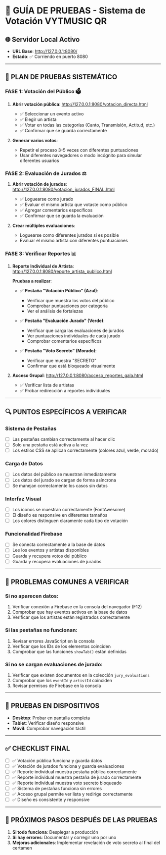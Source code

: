 # 🧪 GUÍA DE PRUEBAS - Sistema de Votación VYTMUSIC QR

## 🌐 **Servidor Local Activo**
- **URL Base**: http://127.0.0.1:8080/
- **Estado**: ✅ Corriendo en puerto 8080

---

## 📝 **PLAN DE PRUEBAS SISTEMÁTICO**

### **FASE 1: Votación del Público** 🗳️

1. **Abrir votación pública**: http://127.0.0.1:8080/votacion_directa.html
   - ✅ Seleccionar un evento activo
   - ✅ Elegir un artista
   - ✅ Votar en todas las categorías (Canto, Transmisión, Actitud, etc.)
   - ✅ Confirmar que se guarda correctamente

2. **Generar varios votos**:
   - Repetir el proceso 3-5 veces con diferentes puntuaciones
   - Usar diferentes navegadores o modo incógnito para simular diferentes usuarios

### **FASE 2: Evaluación de Jurados** ⚖️

1. **Abrir votación de jurados**: http://127.0.0.1:8080/votacion_jurados_FINAL.html
   - ✅ Loguearse como jurado
   - ✅ Evaluar el mismo artista que votaste como público
   - ✅ Agregar comentarios específicos
   - ✅ Confirmar que se guarda la evaluación

2. **Crear múltiples evaluaciones**:
   - Loguearse como diferentes jurados si es posible
   - Evaluar el mismo artista con diferentes puntuaciones

### **FASE 3: Verificar Reportes** 📊

1. **Reporte Individual de Artista**: http://127.0.0.1:8080/reporte_artista_publico.html
   
   **Pruebas a realizar**:
   - ✅ **Pestaña "Votación Público" (Azul)**:
     - Verificar que muestra los votos del público
     - Comprobar puntuaciones por categoría
     - Ver el análisis de fortalezas
   
   - ✅ **Pestaña "Evaluación Jurado" (Verde)**:
     - Verificar que carga las evaluaciones de jurados
     - Ver puntuaciones individuales de cada jurado
     - Comprobar comentarios específicos
   
   - ✅ **Pestaña "Voto Secreto" (Morado)**:
     - Verificar que muestra "SECRETO"
     - Confirmar que está bloqueado visualmente

2. **Acceso Grupal**: http://127.0.0.1:8080/acceso_reportes_gala.html
   - ✅ Verificar lista de artistas
   - ✅ Probar redirección a reportes individuales

---

## 🔍 **PUNTOS ESPECÍFICOS A VERIFICAR**

### **Sistema de Pestañas**
- [ ] Las pestañas cambian correctamente al hacer clic
- [ ] Solo una pestaña está activa a la vez
- [ ] Los estilos CSS se aplican correctamente (colores azul, verde, morado)

### **Carga de Datos**
- [ ] Los datos del público se muestran inmediatamente
- [ ] Los datos del jurado se cargan de forma asíncrona
- [ ] Se manejan correctamente los casos sin datos

### **Interfaz Visual**
- [ ] Los iconos se muestran correctamente (FontAwesome)
- [ ] El diseño es responsive en diferentes tamaños
- [ ] Los colores distinguen claramente cada tipo de votación

### **Funcionalidad Firebase**
- [ ] Se conecta correctamente a la base de datos
- [ ] Lee los eventos y artistas disponibles
- [ ] Guarda y recupera votos del público
- [ ] Guarda y recupera evaluaciones de jurados

---

## 🚨 **PROBLEMAS COMUNES A VERIFICAR**

### **Si no aparecen datos**:
1. Verificar conexión a Firebase en la consola del navegador (F12)
2. Comprobar que hay eventos activos en la base de datos
3. Verificar que los artistas están registrados correctamente

### **Si las pestañas no funcionan**:
1. Revisar errores JavaScript en la consola
2. Verificar que los IDs de los elementos coinciden
3. Comprobar que las funciones `showTab()` están definidas

### **Si no se cargan evaluaciones de jurado**:
1. Verificar que existen documentos en la colección `jury_evaluations`
2. Comprobar que los `eventId` y `artistId` coinciden
3. Revisar permisos de Firebase en la consola

---

## 📱 **PRUEBAS EN DISPOSITIVOS**

- **Desktop**: Probar en pantalla completa
- **Tablet**: Verificar diseño responsive
- **Móvil**: Comprobar navegación táctil

---

## ✅ **CHECKLIST FINAL**

- [ ] ✅ Votación pública funciona y guarda datos
- [ ] ✅ Votación de jurados funciona y guarda evaluaciones
- [ ] ✅ Reporte individual muestra pestaña pública correctamente
- [ ] ✅ Reporte individual muestra pestaña de jurado correctamente
- [ ] ✅ Reporte individual muestra voto secreto bloqueado
- [ ] ✅ Sistema de pestañas funciona sin errores
- [ ] ✅ Acceso grupal permite ver lista y redirige correctamente
- [ ] ✅ Diseño es consistente y responsive

---

## 🎯 **PRÓXIMOS PASOS DESPUÉS DE LAS PRUEBAS**

1. **Si todo funciona**: Desplegar a producción
2. **Si hay errores**: Documentar y corregir uno por uno
3. **Mejoras adicionales**: Implementar revelación de voto secreto al final del certamen